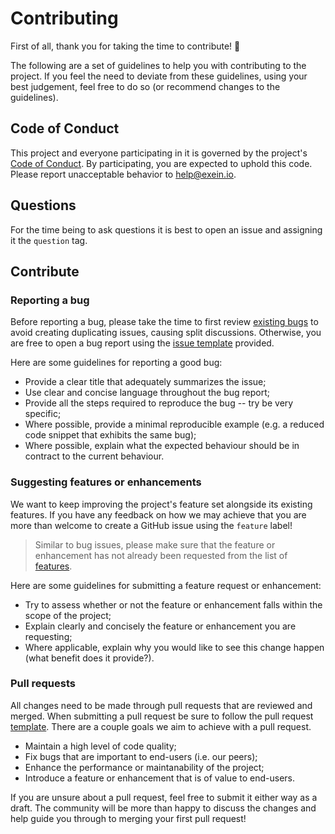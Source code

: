 # Contributing

First of all, thank you for taking the time to contribute! :tada:

The following are a set of guidelines to help you with contributing to the project. If you feel the need to deviate from these guidelines, using your best judgement, feel free to do so (or recommend changes to the guidelines).

## Code of Conduct

This project and everyone participating in it is governed by the project's [Code of Conduct](CODE_OF_CONDUCT.md). By participating, you are expected to uphold this code. Please report unacceptable behavior to help@exein.io.

## Questions

For the time being to ask questions it is best to open an issue and assigning it the `question` tag.

## Contribute

### Reporting a bug

Before reporting a bug, please take the time to first review [existing bugs](https://github.com/exein-io/pulsar/issues?q=is%3Aissue+label%3Abug) to avoid creating duplicating issues, causing split discussions. Otherwise, you are free to open a bug report using the [issue template](.github/ISSUE_TEMPLATE/BUG-REPORT.yaml) provided.

Here are some guidelines for reporting a good bug:

* Provide a clear title that adequately summarizes the issue;
* Use clear and concise language throughout the bug report;
* Provide all the steps required to reproduce the bug -- try be very specific;
* Where possible, provide a minimal reproducible example (e.g. a reduced code snippet that exhibits the same bug);
* Where possible, explain what the expected behaviour should be in contract to the current behaviour.

### Suggesting features or enhancements

We want to keep improving the project's feature set alongside its existing features. If you have any feedback on how we may achieve that you are more than welcome to create a GitHub issue using the `feature` label! 

> Similar to bug issues, please make sure that the feature or enhancement has not already been requested from the list of [features](https://github.com/exein-io/pulsar/issues?q=is%3Aissue+label%3Aenhancement).

Here are some guidelines for submitting a feature request or enhancement:

* Try to assess whether or not the feature or enhancement falls within the scope of the project;
* Explain clearly and concisely the feature or enhancement you are requesting;
* Where applicable, explain why you would like to see this change happen (what benefit does it provide?).

### Pull requests

All changes need to be made through pull requests that are reviewed and merged. When submitting a pull request be sure to follow the pull request [template](.github/PULL_REQUEST_TEMPLATE.md). There are a couple goals we aim to achieve with a pull request.

* Maintain a high level of code quality;
* Fix bugs that are important to end-users (i.e. our peers);
* Enhance the performance or maintanability of the project;
* Introduce a feature or enhancement that is of value to end-users.

If you are unsure about a pull request, feel free to submit it either way as a draft. The community will be more than happy to discuss the changes and help guide you through to merging your first pull request!
